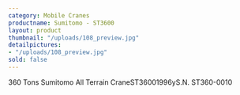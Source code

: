```yaml
---
category: Mobile Cranes
productname: Sumitomo - ST3600
layout: product
thumbnail: "/uploads/108_preview.jpg"
detailpictures:
- "/uploads/108_preview.jpg"
sold: false
---
```


360 Tons Sumitomo All Terrain CraneST36001996yS.N. ST360-0010


